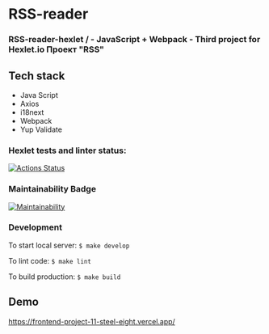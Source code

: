# RSS-reader

### RSS-reader-hexlet / - JavaScript + Webpack - Third project for Hexlet.io Проект "RSS"

## Tech stack
* Java Script
* Axios
* i18next
* Webpack
* Yup Validate

### Hexlet tests and linter status:
[![Actions Status](https://github.com/Aleksandr2302/frontend-project-11/workflows/hexlet-check/badge.svg)](https://github.com/Aleksandr2302/frontend-project-11/actions)


### Maintainability Badge
[![Maintainability](https://api.codeclimate.com/v1/badges/c7e1931dccb7d94f5735/maintainability)](https://codeclimate.com/github/Aleksandr2302/frontend-project-11/maintainability)

### Development
To start local server:
  ```$ make develop```

To lint code:
  ```$ make lint```

To build production:
  ```$ make build```

## Demo
https://frontend-project-11-steel-eight.vercel.app/